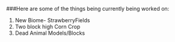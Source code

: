 ###Here are some of the things being currently being worked on:

1. New Biome- StrawberryFields
2. Two block high Corn Crop
3. Dead Animal Models/Blocks
